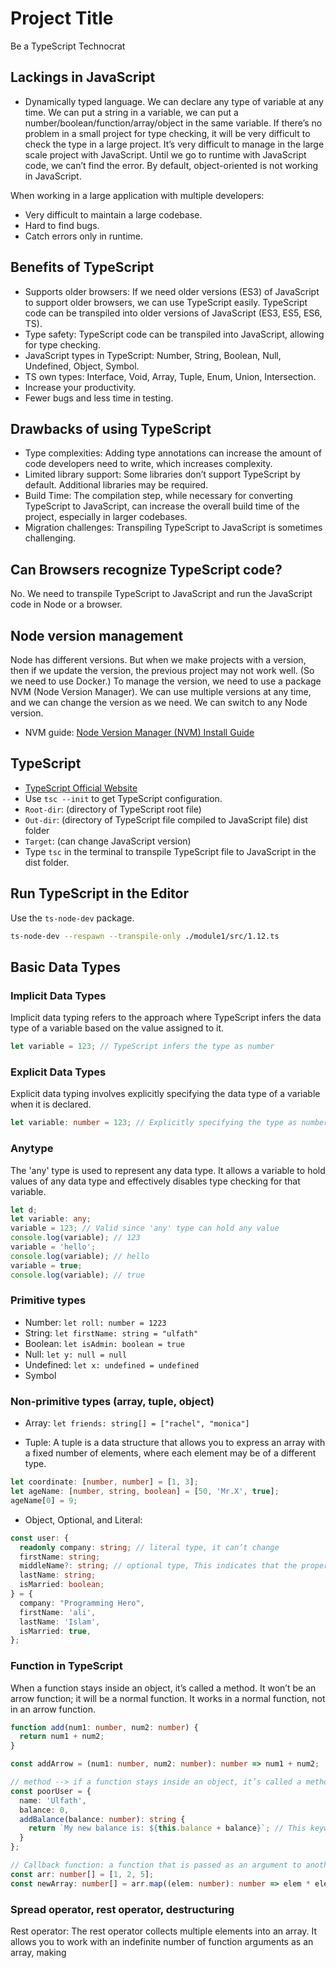 # Project Title

Be a TypeScript Technocrat

## Lackings in JavaScript

- Dynamically typed language. We can declare any type of variable at any time. We can put a string in a variable, we can put a number/boolean/function/array/object in the same variable. If there’s no problem in a small project for type checking, it will be very difficult to check the type in a large project. It’s very difficult to manage in the large scale project with JavaScript. Until we go to runtime with JavaScript code, we can’t find the error. By default, object-oriented is not working in JavaScript.

When working in a large application with multiple developers:

- Very difficult to maintain a large codebase.
- Hard to find bugs.
- Catch errors only in runtime.

## Benefits of TypeScript

- Supports older browsers: If we need older versions (ES3) of JavaScript to support older browsers, we can use TypeScript easily. TypeScript code can be transpiled into older versions of JavaScript (ES3, ES5, ES6, TS).
- Type safety: TypeScript code can be transpiled into JavaScript, allowing for type checking.
- JavaScript types in TypeScript: Number, String, Boolean, Null, Undefined, Object, Symbol.
- TS own types: Interface, Void, Array, Tuple, Enum, Union, Intersection.
- Increase your productivity.
- Fewer bugs and less time in testing.

## Drawbacks of using TypeScript

- Type complexities: Adding type annotations can increase the amount of code developers need to write, which increases complexity.
- Limited library support: Some libraries don’t support TypeScript by default. Additional libraries may be required.
- Build Time: The compilation step, while necessary for converting TypeScript to JavaScript, can increase the overall build time of the project, especially in larger codebases.
- Migration challenges: Transpiling TypeScript to JavaScript is sometimes challenging.

## Can Browsers recognize TypeScript code?

No. We need to transpile TypeScript to JavaScript and run the JavaScript code in Node or a browser.

## Node version management

Node has different versions. But when we make projects with a version, then if we update the version, the previous project may not work well. (So we need to use Docker.) To manage the version, we need to use a package NVM (Node Version Manager). We can use multiple versions at any time, and we can change the version as we need. We can switch to any Node version.

- NVM guide: [Node Version Manager (NVM) Install Guide](https://www.freecodecamp.org/news/node-version-manager-nvm-install-guide/)

## TypeScript

- [TypeScript Official Website](https://www.typescriptlang.org/)
- Use `tsc --init` to get TypeScript configuration.
- `Root-dir`: (directory of TypeScript root file)
- `Out-dir`: (directory of TypeScript file compiled to JavaScript file) dist folder
- `Target`: (can change JavaScript version)
- Type `tsc` in the terminal to transpile TypeScript file to JavaScript in the dist folder.

## Run TypeScript in the Editor

Use the `ts-node-dev` package.

```bash
ts-node-dev --respawn --transpile-only ./module1/src/1.12.ts
```

## Basic Data Types

### Implicit Data Types

Implicit data typing refers to the approach where TypeScript infers the data type of a variable based on the value assigned to it.

```typescript
let variable = 123; // TypeScript infers the type as number
```

### Explicit Data Types

Explicit data typing involves explicitly specifying the data type of a variable when it is declared.

```typescript
let variable: number = 123; // Explicitly specifying the type as number
```

### Anytype

The 'any' type is used to represent any data type. It allows a variable to hold values of any data type and effectively disables type checking for that variable.

```typescript
let d;
let variable: any;
variable = 123; // Valid since 'any' type can hold any value
console.log(variable); // 123
variable = 'hello';
console.log(variable); // hello
variable = true;
console.log(variable); // true
```

### Primitive types

- Number: `let roll: number = 1223`
- String: `let firstName: string = "ulfath"`
- Boolean: `let isAdmin: boolean = true`
- Null: `let y: null = null`
- Undefined: `let x: undefined = undefined`
- Symbol

### Non-primitive types (array, tuple, object)

- Array: `let friends: string[] = ["rachel", "monica"]`

- Tuple: A tuple is a data structure that allows you to express an array with a fixed number of elements, where each element may be of a different type.

```typescript
let coordinate: [number, number] = [1, 3];
let ageName: [number, string, boolean] = [50, 'Mr.X', true];
ageName[0] = 9;
```

- Object, Optional, and Literal:

```typescript
const user: {
  readonly company: string; // literal type, it can’t change
  firstName: string;
  middleName?: string; // optional type, This indicates that the property or parameter may be present or absent.
  lastName: string;
  isMarried: boolean;
} = {
  company: "Programming Hero",
  firstName: 'ali',
  lastName: 'Islam',
  isMarried: true,
};
```

### Function in TypeScript

When a function stays inside an object, it’s called a method. It won’t be an arrow function; it will be a normal function. It works in a normal function, not in an arrow function.

```typescript
function add(num1: number, num2: number) {
  return num1 + num2;
}

const addArrow = (num1: number, num2: number): number => num1 + num2;

// method --> if a function stays inside an object, it’s called a method. We won’t use an arrow function here; we will use a normal function.
const poorUser = {
  name: 'Ulfath',
  balance: 0,
  addBalance(balance: number): string {
    return `My new balance is: ${this.balance + balance}`; // This keyword: to access any property from an object
  }
};

// Callback function: a function that is passed as an argument to another function and is intended to be executed at a later time.
const arr: number[] = [1, 2, 5];
const newArray: number[] = arr.map((elem: number): number => elem * elem);
```

### Spread operator, rest operator, destructuring

Rest operator: The rest operator collects multiple elements into an array. It allows you to work with an indefinite number of function arguments as an array, making